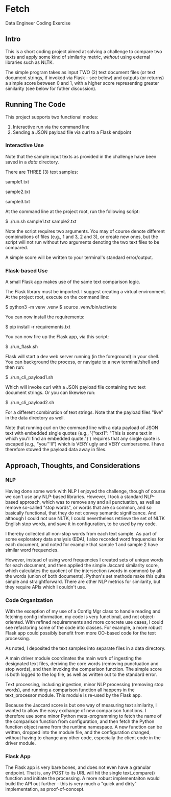 # Fetch
Data Engineer Coding Exercise

## Intro
This is a short coding project aimed at solving a challenge to compare
two texts and apply some kind of similarity metric, *without* using 
external libraries such as NLTK.

The simple program takes as input TWO (2) text document files (or text document
strings, if invoked via Flask - see below) and outputs (or returns) a simple
score between 0 and 1, with a higher score representing greater similarity
(see below for futher discussion).

## Running The Code
This project supports two functional modes:
1) Interactive run via the command line
2) Sending a JSON payload file via curl to a Flask endpoint

### Interactive Use
Note that the sample input texts as provided in the challenge have been 
saved in a *data* directory.

There are THREE (3) text samples:

sample1.txt

sample2.txt

sample3.txt

At the command line at the project root, run the following script:

$ ./run.sh sample1.txt sample2.txt

Note the script requires two arguments. You may of course denote different 
combinations of files (e.g., 1 and 3, 2 and 3), or create new ones, but the 
script will not run without two arguments denoting the two text files
to be compared.

A simple score will be written to your terminal's standard error/output.

### Flask-based Use
A small Flask app makes use of the same text comparison logic.

The Flask library must be imported. I suggest creating a virtual environment.
At the project root, execute on the command line:

$ python3 -m venv .venv
$ source .venv/bin/activate

You can now install the requirements:

$ pip install -r requirements.txt

You can now fire up the Flask app, via this script:

$ ./run_flask.sh

Flask will start a dev web server running (in the foreground) in your shell.
You can background the process, or navigate to a new terminal/shell and then run:

$ ./run_cli_payload1.sh

Which will invoke curl with a JSON payload file containing two text document strings.
Or you can likewise run:

$ ./run_cli_payload2.sh

For a different combination of text strings.  Note that the payload files "live" in
the data directory as well.

Note that running curl on the command line with a data payload of JSON text with 
embedded single quotes (e.g., '{"text1": "This is some text in which you'll find 
an embedded quote."}') requires that any single quote is escaped (e.g., "you'\''ll")
which is VERY ugly and VERY cumbersome. I have therefore stowed the payload data
away in files.

## Approach, Thoughts, and Considerations

### NLP
Having done some work with NLP I enjoyed the challenge, though of course we 
can't use any NLP-based libraries.  However, I took a standard NLP-based 
approach, which was to remove any and all punctuation, as well as remove 
so-called "stop words", or words that are so common, and so basically functional,
that they do not convey semantic significance. And although I could not use
NLTK, I could nevertheless retrieve the set of NLTK English stop words, and 
save it in configuration, to be used by my code.

I thereby collected all non-stop words from each text sample. As part of
some exploratory data analysis (EDA), I also recorded word frequencies
for each document, and noted for example that sample 1 and sample 2
have similar word frequencies.

However, instead of using word frequencies I created sets of unique
words for each document, and then applied the simple Jaccard similarity score, 
which calculates the quotient of the intersection (words in common) by all
the words (union of both documents). Python's set methods make this quite 
simple and straightforward.  There are other NLP metrics for similarity, but
they require APIs which I couldn't use.

### Code Organization
With the exception of my use of a Config Mgr class to handle reading and
fetching config information, my code is very functional, and not object-oriented. 
With refined requiremnents and more concrete use cases, I could see
refactoring some of the code into classes.  For example, a more robust Flask
app could possibly benefit from more OO-based code for the text processing.

As noted, I deposited the text samples into separate files in a data directory.

A main driver module coordinates the main work of ingesting the designated
text files, deriving the core words (removing punctuation and stop words), 
and then invoking the comparison function.  The simple score is both
logged to the log file, as well as written out to the standard error.

Text processing, including ingestion, minor NLP processing (removing stop words),
and running a comparison function all happens in the text_processor module. 
This module is re-used by the Flask app.

Because the Jaccard score is but one way of measuring text similarity, I wanted
to allow the easy exchange of new comparison functions. I therefore use some
minor Python meta-programming to fetch the name of the comparison function from 
configuration, and then fetch the Python function object name from the runtime
namespace.  A new function can be written, dropped into the module file, and
the configuration changed, without having to change any other code, especially 
the client code in the driver module.

### Flask App
The Flask app is very bare bones, and does not even have a granular endpoint.
That is, any POST to its URL will hit the single text_compare() function and
initiate the processing. A more robust implementaiton would build the API out
further - this is very much a "quick and dirty" implementation, as proof-of-concept.







